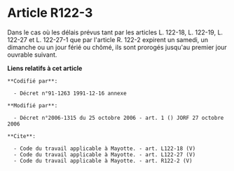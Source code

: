 # Article R122-3

Dans le cas où les délais prévus tant par les articles L. 122-18, L. 122-19, 
L. 122-27 et L. 122-27-1 que par l'article R. 122-2 expirent un samedi, un dimanche ou un jour férié ou chômé, ils sont
prorogés jusqu'au premier jour ouvrable suivant.

**Liens relatifs à cet article**

	**Codifié par**:

	  - Décret n°91-1263 1991-12-16 annexe

	**Modifié par**:

	  - Décret n°2006-1315 du 25 octobre 2006 - art. 1 () JORF 27 octobre 2006

	**Cite**:

	  - Code du travail applicable à Mayotte. - art. L122-18 (V)
	  - Code du travail applicable à Mayotte. - art. L122-27 (V)
	  - Code du travail applicable à Mayotte. - art. R122-2 (V)
